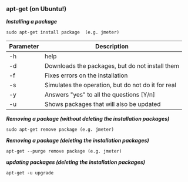 ### apt-get (on Ubuntu!)
**_Installing a package_**
```
sudo apt-get install package  (e.g. jmeter)
```
|Parameter |Description|
|-----|-----|
|-h | help|
|-d | Downloads the packages, but do not install them|
|-f | Fixes errors on the installation |
|-s | Simulates the operation, but do not do it for real|
|-y | Answers "yes" to all the questions [Y/n]|
|-u | Shows packages that will also be updated|

**_Removing a package (without deleting the installation packages)_**
```
sudo apt-get remove package (e.g. jmeter)
```

**_Removing a package (deleting the installation packages)_**
```
apt-get --purge remove package (e.g. jmeter)
```

**_updating packages (deleting the installation packages)_**
```
apt-get -u upgrade
```
